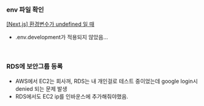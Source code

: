 ### env 파일 확인

[[Next.js] 환경변수가 undefined 일 때](https://velog.io/@with-key/Next.js-%ED%99%98%EA%B2%BD%EB%B3%80%EC%88%98%EA%B0%80-undefined-%EC%9D%BC-%EB%95%8C)

- .env.development가 적용되지 않았음...

<br>

### RDS에 보안그룹 등록

- AWS에서 EC2는 회사꺼, RDS는 내 개인걸로 테스트 중이었는데 google login시 denied 되는 문제 발생
- RDS에서도 EC2 ip를 인바운스에 추가해줘야했음.
